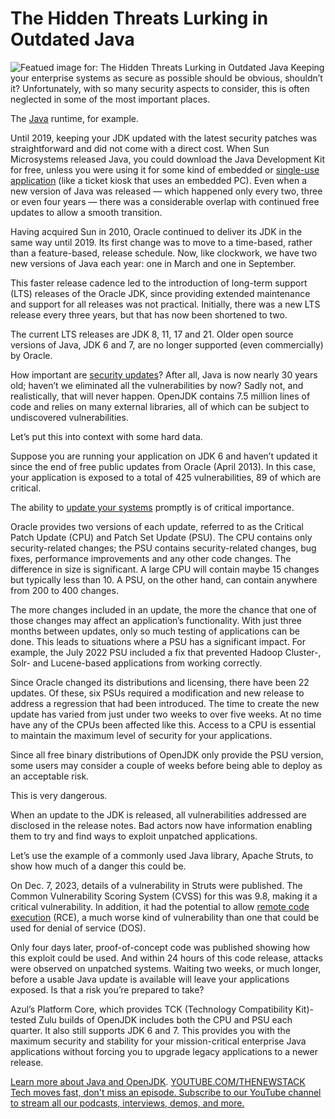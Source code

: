 # The Hidden Threats Lurking in Outdated Java
![Featued image for: The Hidden Threats Lurking in Outdated Java](https://cdn.thenewstack.io/media/2024/07/2606d764-java-1024x576.jpg)
Keeping your enterprise systems as secure as possible should be obvious, shouldn’t it? Unfortunately, with so many security aspects to consider, this is often neglected in some of the most important places.

The [Java](https://thenewstack.io/java-22-making-java-more-attractive-for-ai-apps-workloads/) runtime, for example.

Until 2019, keeping your JDK updated with the latest security patches was straightforward and did not come with a direct cost. When Sun Microsystems released Java, you could download the Java Development Kit for free, unless you were using it for some kind of embedded or [single-use application](https://www.oracle.com/java/technologies/javase-embedded/embedded-faq.html) (like a ticket kiosk that uses an embedded PC). Even when a new version of Java was released — which happened only every two, three or even four years — there was a considerable overlap with continued free updates to allow a smooth transition.

Having acquired Sun in 2010, Oracle continued to deliver its JDK in the same way until 2019. Its first change was to move to a time-based, rather than a feature-based, release schedule. Now, like clockwork, we have two new versions of Java each year: one in March and one in September.

This faster release cadence led to the introduction of long-term support (LTS) releases of the Oracle JDK, since providing extended maintenance and support for all releases was not practical. Initially, there was a new LTS release every three years, but that has now been shortened to two.

The current LTS releases are JDK 8, 11, 17 and 21. Older open source versions of Java, JDK 6 and 7, are no longer supported (even commercially) by Oracle.

How important are [security updates](https://thenewstack.io/the-great-security-debate-is-patching-useless/)? After all, Java is now nearly 30 years old; haven’t we eliminated all the vulnerabilities by now? Sadly not, and realistically, that will never happen. OpenJDK contains 7.5 million lines of code and relies on many external libraries, all of which can be subject to undiscovered vulnerabilities.

Let’s put this into context with some hard data.

Suppose you are running your application on JDK 6 and haven’t updated it since the end of free public updates from Oracle (April 2013). In this case, your application is exposed to a total of 425 vulnerabilities, 89 of which are critical.

The ability to [update your systems](https://thenewstack.io/security-of-software-update-systems-in-2023/) promptly is of critical importance.

Oracle provides two versions of each update, referred to as the Critical Patch Update (CPU) and Patch Set Update (PSU). The CPU contains only security-related changes; the PSU contains security-related changes, bug fixes, performance improvements and any other code changes. The difference in size is significant. A large CPU will contain maybe 15 changes but typically less than 10. A PSU, on the other hand, can contain anywhere from 200 to 400 changes.

The more changes included in an update, the more the chance that one of those changes may affect an application’s functionality. With just three months between updates, only so much testing of applications can be done. This leads to situations where a PSU has a significant impact. For example, the July 2022 PSU included a fix that prevented Hadoop Cluster-, Solr- and Lucene-based applications from working correctly.

Since Oracle changed its distributions and licensing, there have been 22 updates. Of these, six PSUs required a modification and new release to address a regression that had been introduced. The time to create the new update has varied from just under two weeks to over five weeks. At no time have any of the CPUs been affected like this. Access to a CPU is essential to maintain the maximum level of security for your applications.

Since all free binary distributions of OpenJDK only provide the PSU version, some users may consider a couple of weeks before being able to deploy as an acceptable risk.

This is very dangerous.

When an update to the JDK is released, all vulnerabilities addressed are disclosed in the release notes. Bad actors now have information enabling them to try and find ways to exploit unpatched applications.

Let’s use the example of a commonly used Java library, Apache Struts, to show how much of a danger this could be.

On Dec. 7, 2023, details of a vulnerability in Struts were published. The Common Vulnerability Scoring System (CVSS) for this was 9.8, making it a critical vulnerability. In addition, it had the potential to allow [remote code execution](https://thenewstack.io/github-actions-design-flaw-leaves-security-hole-for-remote-code-execution/) (RCE), a much worse kind of vulnerability than one that could be used for denial of service (DOS).

Only four days later, proof-of-concept code was published showing how this exploit could be used. And within 24 hours of this code release, attacks were observed on unpatched systems. Waiting two weeks, or much longer, before a usable Java update is available will leave your applications exposed. Is that a risk you’re prepared to take?

Azul’s Platform Core, which provides TCK (Technology Compatibility Kit)-tested Zulu builds of OpenJDK includes both the CPU and PSU each quarter. It also still supports JDK 6 and 7. This provides you with the maximum security and stability for your mission-critical enterprise Java applications without forcing you to upgrade legacy applications to a newer release.

[Learn more about Java and OpenJDK](https://www.azul.com/products/core/).
[
YOUTUBE.COM/THENEWSTACK
Tech moves fast, don't miss an episode. Subscribe to our YouTube
channel to stream all our podcasts, interviews, demos, and more.
](https://youtube.com/thenewstack?sub_confirmation=1)